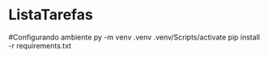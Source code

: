 ﻿# ListaTarefas
 
#Configurando ambiente
py -m venv .venv
.venv/Scripts/activate
pip install -r requirements.txt

